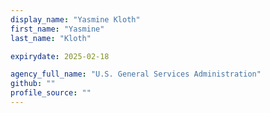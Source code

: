 ```yaml
---
display_name: "Yasmine Kloth"
first_name: "Yasmine"
last_name: "Kloth"

expirydate: 2025-02-18

agency_full_name: "U.S. General Services Administration"
github: ""
profile_source: ""
---
```

